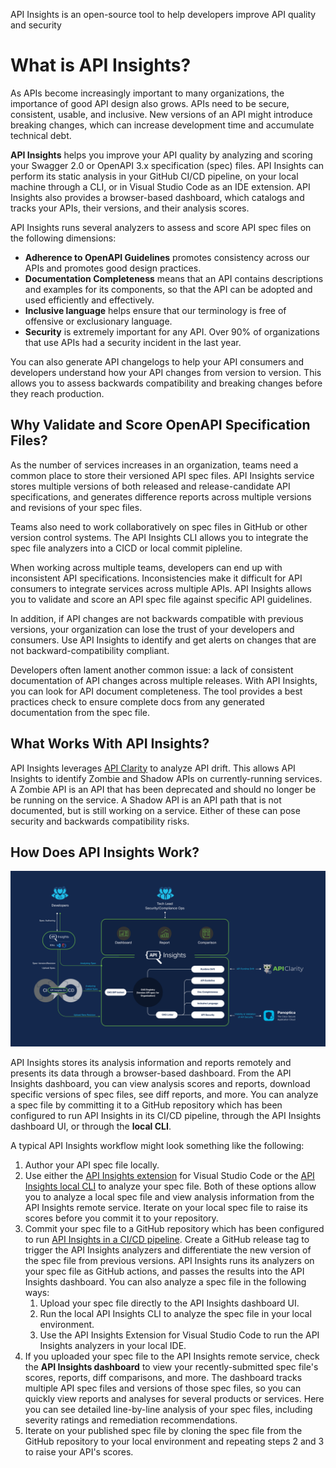 <seotitle>API Insights is an open-source tool to help developers improve API quality and security</seotitle>

# What is API Insights?

As APIs become increasingly important to many organizations, the importance of good API design also grows. APIs need to be secure, consistent, usable, and inclusive. New versions of an API might introduce breaking changes, which can increase development time and accumulate technical debt.

**API Insights** helps you improve your API quality by analyzing and scoring your Swagger 2.0 or OpenAPI 3.x specification (spec) files. API Insights can perform its static analysis in your GitHub CI/CD pipeline, on your local machine through a CLI, or in Visual Studio Code as an IDE extension. API Insights also provides a browser-based dashboard, which catalogs and tracks your APIs, their versions, and their analysis scores.

API Insights runs several analyzers to assess and score API spec files on the following dimensions:

* **Adherence to OpenAPI Guidelines** promotes consistency across our APIs and promotes good design practices.
* **Documentation Completeness** means that an API contains descriptions and examples for its components, so that the API can be adopted and used efficiently and effectively.
* **Inclusive language** helps ensure that our terminology is free of offensive or exclusionary language.
* **Security** is extremely important for any API. Over 90% of organizations that use APIs had a security incident in the last year.

You can also generate API changelogs to help your API consumers and developers understand how your API changes from version to version. This allows you to assess backwards compatibility and breaking changes before they reach production.

## Why Validate and Score OpenAPI Specification Files?

As the number of services increases in an organization, teams need a common place to store their versioned API spec files. API Insights service stores multiple versions of both released and release-candidate API specifications, and generates difference reports across multiple versions and revisions of your spec files.

Teams also need to work collaboratively on spec files in GitHub or other version control systems. The API Insights CLI allows you to integrate the spec file analyzers into a CICD or local commit pipleline. 

When working across multiple teams, developers can end up with inconsistent API specifications. Inconsistencies make it difficult for API consumers to integrate services across multiple APIs. API Insights allows you to validate and score an API spec file against specific API guidelines. 

In addition, if API changes are not backwards compatible with previous versions, your organization can lose the trust of your developers and consumers. Use API Insights to identify and get alerts on changes that are not backward-compatibility compliant.

Developers often lament another common issue: a lack of consistent documentation of API changes across multiple releases. With API Insights, you can look for API document completeness. The tool provides a best practices check to ensure complete docs from any generated documentation from the spec file.

## What Works With API Insights?

API Insights leverages [API Clarity](https://apiclarity.io) to analyze API drift. This allows API Insights to identify Zombie and Shadow APIs on currently-running services. A Zombie API is an API that has been deprecated and should no longer be be running on the service. A Shadow API is an API path that is not documented, but is still working on a service. Either of these can pose security and backwards compatibility risks.

## How Does API Insights Work? 
![API Insights](../images/API-Insights-Solution-Diagram.png)

API Insights stores its analysis information and reports remotely and presents its data through a browser-based dashboard. From the API Insights dashboard, you can view analysis scores and reports, download specific versions of spec files, see diff reports, and more. You can analyze a spec file by committing it to a GitHub repository which has been configured to run API Insights in its CI/CD pipeline, through the API Insights dashboard UI, or through the **local CLI**.

A typical API Insights workflow might look something like the following:

1. Author your API spec file locally.
1. Use either the [API Insights extension](../guides/vscode-extension.md) for Visual Studio Code or the [API Insights local CLI](../references/clidocs/apiregistryctl.md) to analyze your spec file. Both of these options allow you to analyze a local spec file and view analysis information from the API Insights remote service. Iterate on your local spec file to raise its scores before you commit it to your repository.
1. Commit your spec file to a GitHub repository which has been configured to run [API Insights in a CI/CD pipeline](../guides/cicd-setup-guide.md). Create a GitHub release tag to trigger the API Insights analyzers and differentiate the new version of the spec file from previous versions. API Insights runs its analyzers on your spec file as GitHub actions, and passes the results into the API Insights dashboard. You can also analyze a spec file in the following ways:
   1. Upload your spec file directly to the API Insights dashboard UI.
   1. Run the local API Insights CLI to analyze the spec file in your local environment.
   1. Use the API Insights Extension for Visual Studio Code to run the API Insights analyzers in your local IDE.
1. If you uploaded your spec file to the API Insights remote service, check the **API Insights dashboard** to view your recently-submitted spec file's scores, reports, diff comparisons, and more. The dashboard tracks multiple API spec files and versions of those spec files, so you can quickly view reports and analyses for several products or services. Here you can see detailed line-by-line analysis of your spec files, including severity ratings and remediation recommendations. 
1. Iterate on your published spec file by cloning the spec file from the GitHub repository to your local environment and repeating steps 2 and 3 to raise your API's scores.
